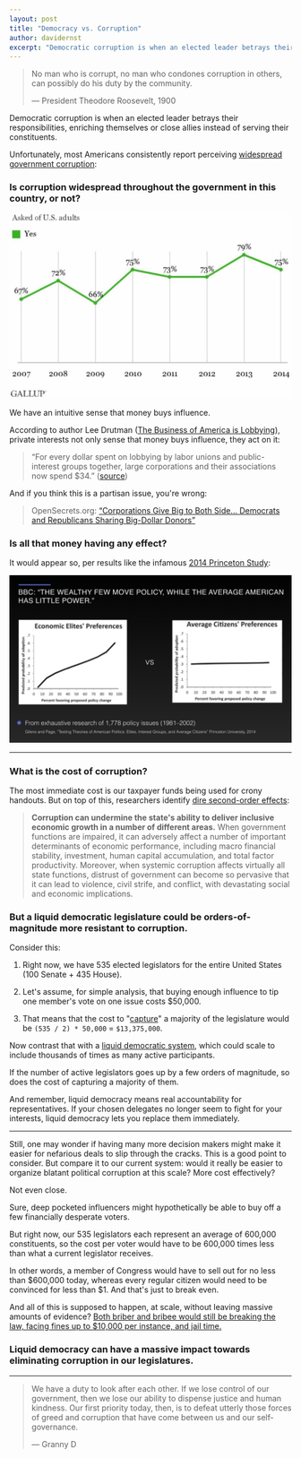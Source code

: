 ```yaml
---
layout: post
title: "Democracy vs. Corruption"
author: davidernst
excerpt: "Democratic corruption is when an elected leader betrays their responsibilities to their voters, enriching themselves or close allies instead. Most Americans consistently report seeing 'widespread government corruption'."
---
```


> No man who is corrupt, no man who condones corruption in others, can possibly do his duty by the community.
>
> — President Theodore Roosevelt, 1900

Democratic corruption is when an elected leader betrays their responsibilities, enriching themselves or close allies instead of serving their constituents.

Unfortunately, most Americans consistently report perceiving [widespread government corruption](http://www.gallup.com/poll/185759/widespread-government-corruption.aspx):

### Is corruption widespread throughout the government in this country, or not?

![](/assets/article_images/2017-08-27-democracy-vs-corruption/gallup-is-corruption-widespread.jpg)

We have an intuitive sense that money buys influence.

According to author Lee Drutman ([The Business of America is Lobbying](http://www.oxfordscholarship.com/view/10.1093/acprof:oso/9780190215514.001.0001/acprof-9780190215514)), private interests not only sense that money buys influence, they act on it:

> “For every dollar spent on lobbying by labor unions and public-interest groups together, large corporations and their associations now spend $34.” ([source](https://www.theatlantic.com/business/archive/2015/04/how-corporate-lobbyists-conquered-american-democracy/390822/))

And if you think this is a partisan issue, you're wrong:

> OpenSecrets.org: [“Corporations Give Big to Both Side... Democrats and Republicans Sharing Big-Dollar Donors”](https://www.opensecrets.org/news/2010/11/democrats-and-republicans-sharing-b/)

### Is all that money having any effect?

It would appear so, per results like the infamous [2014 Princeton Study](http://www.bbc.com/news/blogs-echochambers-27074746):

[![](/assets/article_images/2017-08-27-democracy-vs-corruption/Princeton-Study.png)](/assets/article_images/2017-08-27-democracy-vs-corruption/Princeton-Study.png)

------------

### What is the cost of corruption?

The most immediate cost is our taxpayer funds being used for crony handouts. But on top of this, researchers identify [dire second-order effects](http://www.imf.org/external/pubs/ft/sdn/2016/sdn1605.pdf):

> **Corruption can undermine the state's ability to deliver inclusive economic growth in a
number of different areas.** When government functions are impaired, it can adversely affect a
number of important determinants of economic performance, including macro financial stability,
investment, human capital accumulation, and total factor productivity. Moreover, when systemic
corruption affects virtually all state functions, distrust of government can become so pervasive that it
can lead to violence, civil strife, and conflict, with devastating social and economic implications.

### But a liquid democratic legislature could be orders-of-magnitude more resistant to corruption.

Consider this:

1. Right now, we have 535 elected legislators for the entire United States (100 Senate + 435 House).

1. Let's assume, for simple analysis, that buying enough influence to tip one member's vote on one issue costs $50,000.

1. That means that the cost to "[capture](https://en.wikipedia.org/wiki/Regulatory_capture)" a majority of the legislature would be `(535 / 2) * 50,000` = `$13,375,000`.

Now contrast that with a [liquid democratic system](/2016/09/21/what-is-liquid-democracy/), which could scale to include thousands of times as many active participants.

If the number of active legislators goes up by a few orders of magnitude, so does the cost of capturing a majority of them.

And remember, liquid democracy means real accountability for representatives. If your chosen delegates no longer seem to fight for your interests, liquid democracy lets you replace them immediately.

------------

Still, one may wonder if having many more decision makers might make it easier for nefarious deals to slip through the cracks. This is a good point to consider. But compare it to our current system: would it really be easier to organize blatant political corruption at this scale? More cost effectively?

Not even close.

Sure, deep pocketed influencers might hypothetically be able to buy off a few financially desperate voters.

But right now, our 535 legislators each represent an average of 600,000 constituents, so the cost per voter would have to be 600,000 times less than what a current legislator receives.

In other words, a member of Congress would have to sell out for no less than $600,000 today, whereas every regular citizen would need to be convinced for less than $1. And that's just to break even.

And all of this is supposed to happen, at scale, without leaving massive amounts of evidence? [Both briber and bribee would still be breaking the law, facing fines up to $10,000 per instance, and jail time.](https://www.law.cornell.edu/uscode/text/18/597)

### Liquid democracy can have a massive impact towards eliminating corruption in our legislatures.

------------

> We have a duty to look after each other. If we lose control of our government, then we lose our ability to dispense justice and human kindness. Our first priority today, then, is to defeat utterly those forces of greed and corruption that have come between us and our self-governance.
>
> — Granny D
